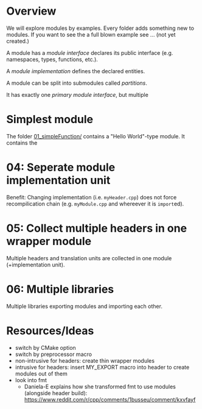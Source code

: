 # Overview

We will explore modules by examples. 
Every folder adds something new to modules.
If you want to see the a full blown example see ... (not yet created.)

A module has a _module interface_ declares its public interface (e.g. namespaces, types, functions, etc.).

A _module implementation_ defines the declared entities.

A module can be split into submodules called _partitions_.

It has exactly one _primary module interface_, but multiple 

# Simplest module

The folder [01_simpleFunction/](01_simpleFunction/) contains a "Hello World"-type module.
It contains the

# 04: Seperate module implementation unit

Benefit: Changing implementation (i.e. `myHeader.cpp`) does not force recompilication chain (e.g. `myModule.cpp` and whereever it is `import`ed).

# 05: Collect multiple headers in one wrapper module

Multiple headers and translation units are collected in one module (+implementation unit).

# 06: Multiple libraries 

Multiple libraries exporting modules and importing each other.

# Resources/Ideas

- switch by CMake option
- switch by preprocessor macro
- non-intrusive for headers: create thin wrapper modules
- intrusive for headers: insert MY_EXPORT macro into header to create modules out of them
- look into fmt
    - Daniela-E explains how she transformed fmt to use modules (alongside header build): 
        https://www.reddit.com/r/cpp/comments/1busseu/comment/kxvfayf